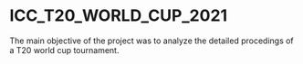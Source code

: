 # ICC_T20_WORLD_CUP_2021
The main objective of the project was to analyze the detailed procedings of a T20 world cup tournament.
